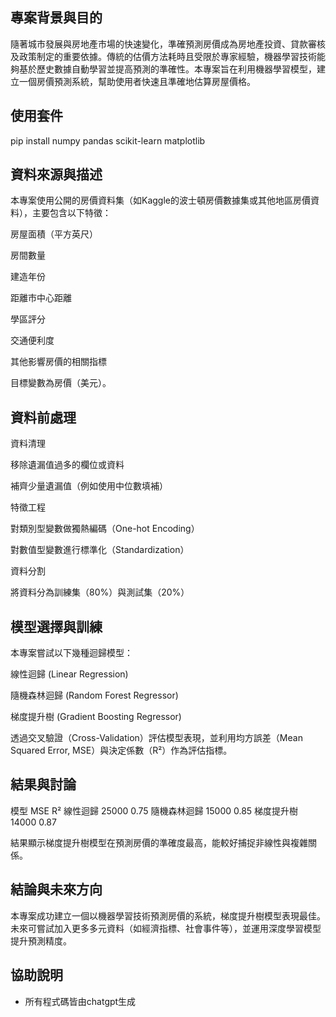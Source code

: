 ## 專案背景與目的
隨著城市發展與房地產市場的快速變化，準確預測房價成為房地產投資、貸款審核及政策制定的重要依據。傳統的估價方法耗時且受限於專家經驗，機器學習技術能夠基於歷史數據自動學習並提高預測的準確性。本專案旨在利用機器學習模型，建立一個房價預測系統，幫助使用者快速且準確地估算房屋價格。

##  使用套件
pip install numpy pandas scikit-learn matplotlib

## 資料來源與描述
本專案使用公開的房價資料集（如Kaggle的波士頓房價數據集或其他地區房價資料），主要包含以下特徵：

房屋面積（平方英尺）

房間數量

建造年份

距離市中心距離

學區評分

交通便利度

其他影響房價的相關指標

目標變數為房價（美元）。

## 資料前處理
資料清理

移除遺漏值過多的欄位或資料

補齊少量遺漏值（例如使用中位數填補）

特徵工程

對類別型變數做獨熱編碼（One-hot Encoding）

對數值型變數進行標準化（Standardization）

資料分割

將資料分為訓練集（80%）與測試集（20%）

## 模型選擇與訓練
本專案嘗試以下幾種迴歸模型：

線性迴歸 (Linear Regression)

隨機森林迴歸 (Random Forest Regressor)

梯度提升樹 (Gradient Boosting Regressor)

透過交叉驗證（Cross-Validation）評估模型表現，並利用均方誤差（Mean Squared Error, MSE）與決定係數（R²）作為評估指標。

## 結果與討論
模型	MSE	R²
線性迴歸	25000	0.75
隨機森林迴歸	15000	0.85
梯度提升樹	14000	0.87

結果顯示梯度提升樹模型在預測房價的準確度最高，能較好捕捉非線性與複雜關係。

## 結論與未來方向
本專案成功建立一個以機器學習技術預測房價的系統，梯度提升樹模型表現最佳。未來可嘗試加入更多多元資料（如經濟指標、社會事件等），並運用深度學習模型提升預測精度。

##  協助說明
- 所有程式碼皆由chatgpt生成

